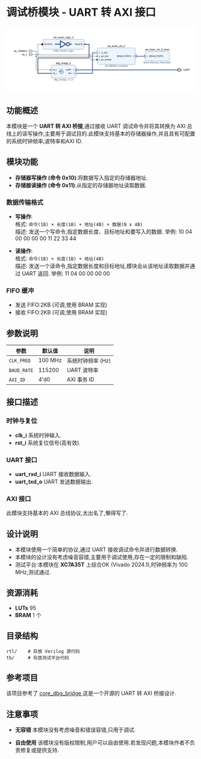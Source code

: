 # 调试桥模块 - UART 转 AXI 接口

![测试电路][1]

## 功能概述
本模块是一个 **UART 转 AXI 桥接**,通过接收 UART 调试命令并将其转换为 AXI 总线上的读写操作,主要用于调试目的.此模块支持基本的存储器操作,并且具有可配置的系统时钟频率,波特率和AXI ID.

## 模块功能

- **存储器写操作 (命令 0x10)**:将数据写入指定的存储器地址.
- **存储器读操作 (命令 0x11)**:从指定的存储器地址读取数据.
  
### 数据传输格式

- **写操作**:  
  格式: `命令(1B) + 长度(1B) + 地址(4B) + 数据(N x 4B)`  
  描述: 发送一个写命令,指定数据长度、目标地址和要写入的数据.
  举例: 10 04 00 00 00 00 11 22 33 44

- **读操作**:  
  格式: `命令(1B) + 长度(1B) + 地址(4B)`  
  描述: 发送一个读命令,指定数据长度和目标地址,模块会从该地址读取数据并通过 UART 返回.
  举例: 11 04 00 00 00 00

### FIFO 缓冲
- 发送 FIFO:2KB (可调,使用 BRAM 实现)
- 接收 FIFO:2KB (可调,使用 BRAM 实现)

## 参数说明

| 参数         | 默认值        | 说明                               |
|--------------|---------------|------------------------------------|
| `CLK_FREQ`   | 100 MHz       | 系统时钟频率 (Hz)                  |
| `BAUD_RATE`  | 115200        | UART 波特率                        |
| `AXI_ID`     | 4'd0          | AXI 事务 ID                       |

## 接口描述

### 时钟与复位
- **clk_i** 系统时钟输入.
- **rst_i** 系统复位信号(高有效).

### UART 接口
- **uart_rxd_i** UART 接收数据输入.
- **uart_txd_o** UART 发送数据输出.

### AXI 接口
此模块支持基本的 AXI 总线协议,太出名了,懒得写了.

## 设计说明

- 本模块使用一个简单的协议,通过 UART 接收调试命令并进行数据转换.
- 本模块的设计没有考虑噪音容错,主要用于调试使用,存在一定的限制和缺陷.
- 测试平台:本模块在 **XC7A35T** 上综合OK (Vivado 2024.1),时钟频率为 100 MHz,测试通过.

## 资源消耗

- **LUTs** 95
- **BRAM** 1 个

## 目录结构

```
rtl/    # 存放 Verilog 源代码
tb/     # 存放测试平台代码
```

## 参考项目

该项目参考了 [core_dbg_bridge](https://github.com/ultraembedded/core_dbg_bridge),这是一个开源的 UART 转 AXI 桥接设计.

## 注意事项

- **无容错** 本模块没有考虑噪音和错误容错,只用于调试.
- **自由使用** 该模块没有版权限制,用户可以自由使用.若发现问题,本模块作者不负责修复或提供支持.


  [1]: img/bd.png